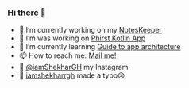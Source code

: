 ### Hi there 👋

- 🔭  I’m currently working on my <a href="https://github.com/iamShekharGH/NotesKeeper">NotesKeeper </a>
- 🔭  I’m was working on <a href="https://github.com/iamShekharGH/phirstkotlinandroidaap">Phirst Kotlin App </a>
- 🌱  I’m currently learning <a href="https://developer.android.com/jetpack/guide">Guide to app architecture</a>
- 📫  How to reach me: <a href="mailto:shekhargh13@gmail.com">Mail me!</a>
-  :metal: <a href="https://www.instagram.com/iamshekhargh/">@iamShekharGH</a> my Instagram
-  :guitar: <a href="https://open.spotify.com/user/iamshekharrgh?si=wD8pUdLRSryN33IMPF-bjQ">iamshekharrgh</a> made a typo:cry:



<!--
**iamShekharGH/iamShekharGH** is a ✨ _special_ ✨ repository because its `README.md` (this file) appears on your GitHub profile.

Here are some ideas to get you started:

- 🔭 I’m currently working on ...
- 🌱 I’m currently learning ...
- 👯 I’m looking to collaborate on ...
- 🤔 I’m looking for help with ...
- 💬 Ask me about ...
- 📫 How to reach me: ...
- 😄 Pronouns: ...
- ⚡ Fun fact: ...
-->

